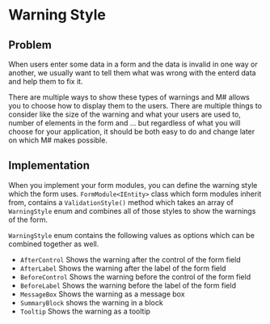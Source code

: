 # Warning Style

## Problem

When users enter some data in a form and the data is invalid in one way or another, we usually want to tell them what was wrong with the enterd data and help them to fix it.

There are multiple ways to show these types of warnings and M# allows you to choose how to display them to the users.
There are multiple things to consider like the size of the warning and what your users are used to, number of elements in the form and ... but regardless of what you will choose for your application, it should be both easy to do and change later on which M# makes possible.

## Implementation

When you implement your form modules, you can define the warning style which the form uses.
`FormModule<IEntity>` class which form modules inherit from, contains a `ValidationStyle()` method which takes an array of `WarningStyle` enum and combines all of those styles to show the warnings of the form.

`WarningStyle` enum contains the following values as options which can be combined together as well.

- `AfterControl` Shows the warning after the control of the form field
- `AfterLabel` Shows the warning after the label of the form field
- `BeforeControl` Shows the warning before the control of the form field
- `BeforeLabel` Shows the warning before the label of the form field
- `MessageBox` Shows the warning as a message box
- `SummaryBlock` shows the warning in a block
- `Tooltip` Shows the warning as a tooltip

